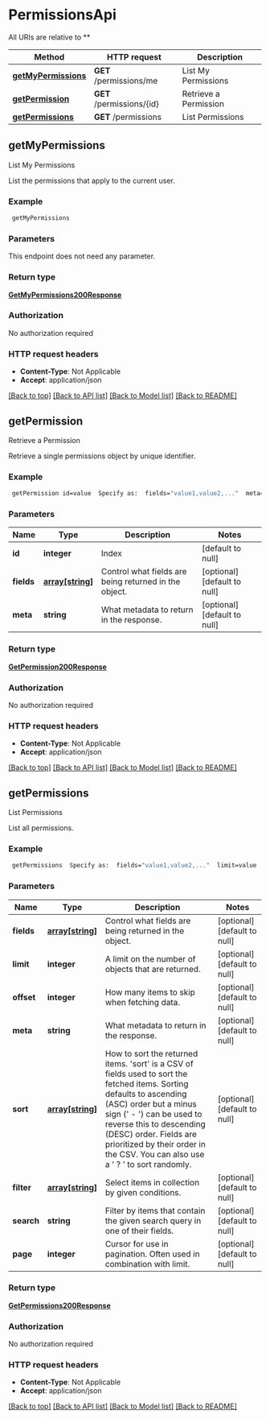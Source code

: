# PermissionsApi

All URIs are relative to **

Method | HTTP request | Description
------------- | ------------- | -------------
[**getMyPermissions**](PermissionsApi.md#getMyPermissions) | **GET** /permissions/me | List My Permissions
[**getPermission**](PermissionsApi.md#getPermission) | **GET** /permissions/{id} | Retrieve a Permission
[**getPermissions**](PermissionsApi.md#getPermissions) | **GET** /permissions | List Permissions



## getMyPermissions

List My Permissions

List the permissions that apply to the current user.

### Example

```bash
 getMyPermissions
```

### Parameters

This endpoint does not need any parameter.

### Return type

[**GetMyPermissions200Response**](GetMyPermissions200Response.md)

### Authorization

No authorization required

### HTTP request headers

- **Content-Type**: Not Applicable
- **Accept**: application/json

[[Back to top]](#) [[Back to API list]](../README.md#documentation-for-api-endpoints) [[Back to Model list]](../README.md#documentation-for-models) [[Back to README]](../README.md)


## getPermission

Retrieve a Permission

Retrieve a single permissions object by unique identifier.

### Example

```bash
 getPermission id=value  Specify as:  fields="value1,value2,..."  meta=value
```

### Parameters


Name | Type | Description  | Notes
------------- | ------------- | ------------- | -------------
 **id** | **integer** | Index | [default to null]
 **fields** | [**array[string]**](string.md) | Control what fields are being returned in the object. | [optional] [default to null]
 **meta** | **string** | What metadata to return in the response. | [optional] [default to null]

### Return type

[**GetPermission200Response**](GetPermission200Response.md)

### Authorization

No authorization required

### HTTP request headers

- **Content-Type**: Not Applicable
- **Accept**: application/json

[[Back to top]](#) [[Back to API list]](../README.md#documentation-for-api-endpoints) [[Back to Model list]](../README.md#documentation-for-models) [[Back to README]](../README.md)


## getPermissions

List Permissions

List all permissions.

### Example

```bash
 getPermissions  Specify as:  fields="value1,value2,..."  limit=value  offset=value  meta=value  Specify as:  sort="value1,value2,..."  Specify as:  filter=value1 filter=value2 filter=...  search=value  page=value
```

### Parameters


Name | Type | Description  | Notes
------------- | ------------- | ------------- | -------------
 **fields** | [**array[string]**](string.md) | Control what fields are being returned in the object. | [optional] [default to null]
 **limit** | **integer** | A limit on the number of objects that are returned. | [optional] [default to null]
 **offset** | **integer** | How many items to skip when fetching data. | [optional] [default to null]
 **meta** | **string** | What metadata to return in the response. | [optional] [default to null]
 **sort** | [**array[string]**](string.md) | How to sort the returned items. 'sort' is a CSV of fields used to sort the fetched items. Sorting defaults to ascending (ASC) order but a minus sign (' - ') can be used to reverse this to descending (DESC) order. Fields are prioritized by their order in the CSV. You can also use a ' ? ' to sort randomly. | [optional] [default to null]
 **filter** | [**array[string]**](string.md) | Select items in collection by given conditions. | [optional] [default to null]
 **search** | **string** | Filter by items that contain the given search query in one of their fields. | [optional] [default to null]
 **page** | **integer** | Cursor for use in pagination. Often used in combination with limit. | [optional] [default to null]

### Return type

[**GetPermissions200Response**](GetPermissions200Response.md)

### Authorization

No authorization required

### HTTP request headers

- **Content-Type**: Not Applicable
- **Accept**: application/json

[[Back to top]](#) [[Back to API list]](../README.md#documentation-for-api-endpoints) [[Back to Model list]](../README.md#documentation-for-models) [[Back to README]](../README.md)

